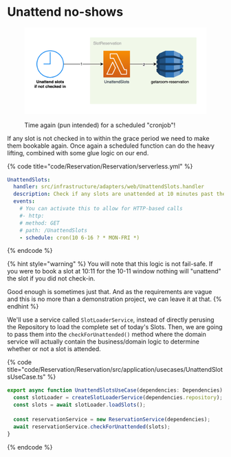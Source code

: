 # Unattend no-shows

<figure><img src="../../../.gitbook/assets/Get-A-Room Solution 7.png" alt=""><figcaption><p>Time again (pun intended) for a scheduled "cronjob"!</p></figcaption></figure>

If any slot is not checked in to within the grace period we need to make them bookable again. Once again a scheduled function can do the heavy lifting, combined with some glue logic on our end.

{% code title="code/Reservation/Reservation/serverless.yml" %}

```yaml
UnattendSlots:
  handler: src/infrastructure/adapters/web/UnattendSlots.handler
  description: Check if any slots are unattended at 10 minutes past the hour
  events:
    # You can activate this to allow for HTTP-based calls
    #- http:
    # method: GET
    # path: /UnattendSlots
    - schedule: cron(10 6-16 ? * MON-FRI *)
```

{% endcode %}

{% hint style="warning" %}
You will note that this logic is not fail-safe. If you were to book a slot at 10:11 for the 10-11 window nothing will "unattend" the slot if you did not check-in.

Good enough is sometimes just that. And as the requirements are vague and this is no more than a demonstration project, we can leave it at that.
{% endhint %}

We'll use a service called `SlotLoaderService`, instead of directly perusing the Repository to load the complete set of today's Slots. Then, we are going to pass them into the `checkForUnattended()` method where the domain service will actually contain the business/domain logic to determine whether or not a slot is attended.

{% code title="code/Reservation/Reservation/src/application/usecases/UnattendSlotsUseCase.ts" %}

```typescript
export async function UnattendSlotsUseCase(dependencies: Dependencies) {
  const slotLoader = createSlotLoaderService(dependencies.repository);
  const slots = await slotLoader.loadSlots();

  const reservationService = new ReservationService(dependencies);
  await reservationService.checkForUnattended(slots);
}
```

{% endcode %}
